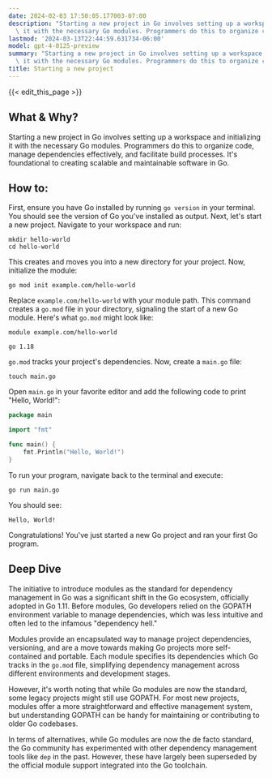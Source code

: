 ```yaml
---
date: 2024-02-03 17:50:05.177003-07:00
description: "Starting a new project in Go involves setting up a workspace and initializing\
  \ it with the necessary Go modules. Programmers do this to organize code,\u2026"
lastmod: '2024-03-13T22:44:59.631734-06:00'
model: gpt-4-0125-preview
summary: "Starting a new project in Go involves setting up a workspace and initializing\
  \ it with the necessary Go modules. Programmers do this to organize code,\u2026"
title: Starting a new project
---
```


{{< edit_this_page >}}

## What & Why?

Starting a new project in Go involves setting up a workspace and initializing it with the necessary Go modules. Programmers do this to organize code, manage dependencies effectively, and facilitate build processes. It's foundational to creating scalable and maintainable software in Go.

## How to:

First, ensure you have Go installed by running `go version` in your terminal. You should see the version of Go you've installed as output. Next, let's start a new project. Navigate to your workspace and run:

```shell
mkdir hello-world
cd hello-world
```

This creates and moves you into a new directory for your project. Now, initialize the module:

```shell
go mod init example.com/hello-world
```

Replace `example.com/hello-world` with your module path. This command creates a `go.mod` file in your directory, signaling the start of a new Go module. Here's what `go.mod` might look like:

```plaintext
module example.com/hello-world

go 1.18
```

`go.mod` tracks your project's dependencies. Now, create a `main.go` file:

```shell
touch main.go
```

Open `main.go` in your favorite editor and add the following code to print "Hello, World!":

```go
package main

import "fmt"

func main() {
    fmt.Println("Hello, World!")
}
```

To run your program, navigate back to the terminal and execute:

```shell
go run main.go
```

You should see:

```plaintext
Hello, World!
```

Congratulations! You've just started a new Go project and ran your first Go program.

## Deep Dive

The initiative to introduce modules as the standard for dependency management in Go was a significant shift in the Go ecosystem, officially adopted in Go 1.11. Before modules, Go developers relied on the GOPATH environment variable to manage dependencies, which was less intuitive and often led to the infamous "dependency hell."

Modules provide an encapsulated way to manage project dependencies, versioning, and are a move towards making Go projects more self-contained and portable. Each module specifies its dependencies which Go tracks in the `go.mod` file, simplifying dependency management across different environments and development stages.

However, it's worth noting that while Go modules are now the standard, some legacy projects might still use GOPATH. For most new projects, modules offer a more straightforward and effective management system, but understanding GOPATH can be handy for maintaining or contributing to older Go codebases.

In terms of alternatives, while Go modules are now the de facto standard, the Go community has experimented with other dependency management tools like `dep` in the past. However, these have largely been superseded by the official module support integrated into the Go toolchain.
